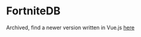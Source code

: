 # FortniteDB

Archived, find a newer version written in Vue.js [here](https://github.com/KyeOnDiscord/FortniteDB-Vue/)
